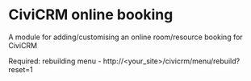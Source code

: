 CiviCRM online booking
============

A module for adding/customising an online room/resource booking for CiviCRM


Required: rebuilding menu - http://<your_site>/civicrm/menu/rebuild?reset=1 
